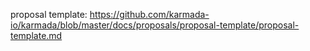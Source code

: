 proposal template: https://github.com/karmada-io/karmada/blob/master/docs/proposals/proposal-template/proposal-template.md